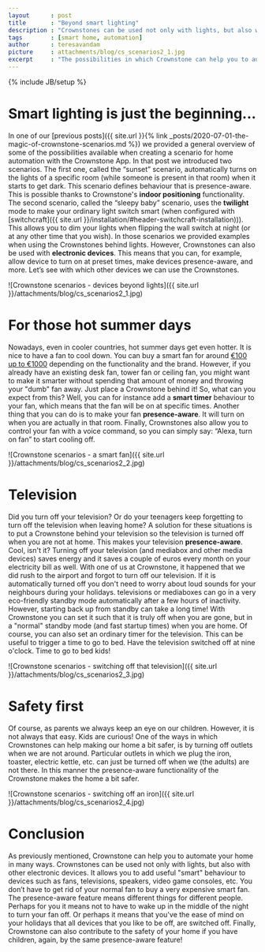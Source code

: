 ```yaml
---
layout      : post
title       : "Beyond smart lighting"
description : "Crownstones can be used not only with lights, but also with other electronic devices. This means that you can for example, add a smart timer behaviour to some devices, make some other devices presence aware, and more."
tags        : [smart home, automation]
author      : teresavandam
picture     : attachments/blog/cs_scenarios2_1.jpg
excerpt     : "The possibilities in which Crownstone can help you to automate your home are very diverse. Crownstones can be used not only with lights, but also with other electronic devices. It allows you to add useful functions to  devices such as fans, TVs, speakers, video game consoles, etc."
---
```

{% include JB/setup %}

# Smart lighting is just the beginning...

In one of our [previous posts]({{ site.url }}{% link _posts/2020-07-01-the-magic-of-crownstone-scenarios.md %}) we provided a general overview of some of the possibilities available when creating a scenario for home automation with the Crownstone App. In that post we introduced two scenarios. The first one, called the “sunset” scenario, automatically turns on the lights of a specific room (while someone is present in that room) when it starts to get dark. This scenario defines behaviour that is presence-aware. This is possible thanks to Crownstone's **indoor positioning** functionality. The second scenario, called the “sleepy baby” scenario, uses the **twilight** mode to make your ordinary light switch smart (when configured with [switchcraft]({{ site.url }}/installation/#header-switchcraft-installation))). This allows you to dim your lights when flipping the wall switch at night (or at any other time that you wish). In those scenarios we provided examples when using the Crownstones behind lights. However, Crownstones can also be used with **electronic devices**. This means that you can, for example, allow device to turn on at preset times, make devices presence-aware, and more. Let’s see with which other devices we can use the Crownstones.

![Crownstone scenarios - devices beyond lights]({{ site.url }}/attachments/blog/cs_scenarios2_1.jpg)

# For those hot summer days

Nowadays, even in cooler countries, hot summer days get even hotter. It is nice to have a fan to cool down. 
You can buy a smart fan for around [€100 up to €1000](https://ideaing.com/ideas/best-smart-ceiling-fans/) depending on the functionality and the brand.
However, if you already have an existing desk fan, tower fan or ceiling fan, you might want to make it smarter without spending that amount of money and throwing your "dumb" fan away. 
Just place a Crownstone behind it! So, what can you expect from this? Well, you can for instance add a **smart timer** behaviour to your fan, which means that the fan will be on at specific times. Another thing that you can do is to make your fan **presence-aware**. It will turn on when you are actually in that room. Finally, Crownstones also allow you to control your fan with a voice command, so you can simply say: “Alexa, turn on fan” to start cooling off.

![Crownstone scenarios - a smart fan]({{ site.url }}/attachments/blog/cs_scenarios2_2.jpg)

# Television

Did you turn off your television? Or do your teenagers keep forgetting to turn off the television when leaving home? A solution for these situations is to put a Crownstone behind your television so the television is turned off when you are not at home. This makes your television **presence-aware**. Cool, isn't it?
Turning off your television (and mediabox and other media devices) saves energy and it saves a couple of euros every month on your electricity bill as well. 
With one of us at Crownstone, it happened that we did rush to the airport and forgot to turn off our television. If it is automatically turned off you don't need to worry about loud sounds for your neighbours during your holidays. 
televisions or mediaboxes can go in a very eco-friendly standby mode automatically after a few hours of inactivity. However, starting back up from standby can take a long time! With Crownstone you can set it such that it is truly off when you are gone, but in a "normal" standby mode (and fast startup times) when you are home. 
Of course, you can also set an ordinary timer for the television. This can be useful to trigger a time to go to bed. Have the television switched off at nine o'clock. Time to go to bed kids!

![Crownstone scenarios - switching off that television]({{ site.url }}/attachments/blog/cs_scenarios2_3.jpg)

# Safety first

Of course, as parents we always keep an eye on our children. However, it is not always that easy. Kids are curious! 
One of the ways in which Crownstones can help making our home a bit safer, is by turning off outlets when we are not around. Particular outlets in which we plug the iron, toaster, electric kettle, etc. can just be turned off when we (the adults) are not there.
In this manner the presence-aware functionality of the Crownstone makes the home a bit safer. 

![Crownstone scenarios - switching off an iron]({{ site.url }}/attachments/blog/cs_scenarios2_4.jpg)

# Conclusion

As previously mentioned, Crownstone can help you to automate your home in many ways. Crownstones can be used not only with lights, but also with other electronic devices. It allows you to add useful "smart" behaviour to devices such as fans, televisions, speakers, video game consoles, etc. You don’t have to get rid of your normal fan to buy a very expensive smart fan. The presence-aware feature means different things for different people. Perhaps for you it means not to have to wake up in the middle of the night to turn your fan off. Or perhaps it means that you've the ease of mind on your holidays that all devices that you like to be off, are switched off. Finally, Crownstone can also contribute to the safety of your home if you have children, again, by the same presence-aware feature!
